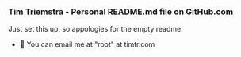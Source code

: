 ### Tim Triemstra - Personal README.md file on GitHub.com

Just set this up, so appologies for the empty readme.

- 📨 You can email me at "root" at timtr.com

